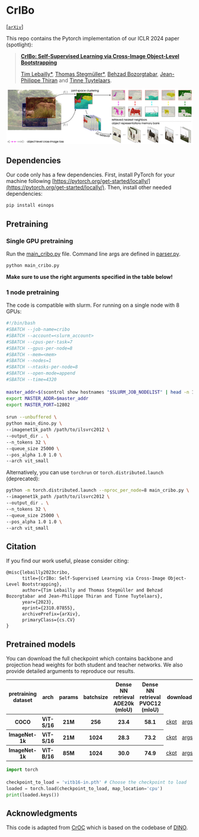 # CrIBo
[[`arXiv`](https://arxiv.org/pdf/2310.07855)]

This repo contains the Pytorch implementation of our ICLR 2024 paper (spotlight):
> [**CrIBo: Self-Supervised Learning via Cross-Image Object-Level Bootstrapping**](https://arxiv.org/pdf/2310.07855.pdf)
>
>[Tim Lebailly*](https://www.timlebailly.com/), [Thomas Stegmüller*](https://people.epfl.ch/thomas.stegmuller?lang=en), [Behzad Bozorgtabar](https://behzadbozorgtabar.com/), [Jean-Philippe Thiran](https://people.epfl.ch/jean-philippe.thiran) and [Tinne Tuytelaars](https://homes.esat.kuleuven.be/~tuytelaa/).


![alt text](figures/cribo_pipeline.jpg)

## Dependencies
Our code only has a few dependencies. First, install PyTorch for your machine following [https://pytorch.org/get-started/locally/](https://pytorch.org/get-started/locally/).
Then, install other needed dependencies:
```bash
pip install einops
```

## Pretraining
### Single GPU pretraining
Run the [main_cribo.py](main_croc.py) file. Command line args are defined in [parser.py](cribo_utils/parser.py).
```bash
python main_cribo.py
```

**Make sure to use the right arguments specified in the table below!**

### 1 node pretraining
The code is compatible with slurm. For running on a single node with 8 GPUs:
```bash
#!/bin/bash
#SBATCH --job-name=cribo
#SBATCH --account=<slurm_account>
#SBATCH --cpus-per-task=7
#SBATCH --gpus-per-node=8
#SBATCH --mem=<mem>
#SBATCH --nodes=1
#SBATCH --ntasks-per-node=8
#SBATCH --open-mode=append
#SBATCH --time=4320

master_addr=$(scontrol show hostnames "$SLURM_JOB_NODELIST" | head -n 1)
export MASTER_ADDR=$master_addr
export MASTER_PORT=12802

srun --unbuffered \
python main_dino.py \
--imagenet1k_path /path/to/ilsvrc2012 \
--output_dir . \
--n_tokens 32 \
--queue_size 25000 \
--pos_alpha 1.0 1.0 \
--arch vit_small
```
Alternatively, you can use `torchrun` or `torch.distributed.launch` (deprecated):
```bash
python -m torch.distributed.launch --nproc_per_node=8 main_cribo.py \
--imagenet1k_path /path/to/ilsvrc2012 \
--output_dir . \
--n_tokens 32 \
--queue_size 25000 \
--pos_alpha 1.0 1.0 \
--arch vit_small
```
## Citation
If you find our work useful, please consider citing:

```
@misc{lebailly2023cribo,
      title={CrIBo: Self-Supervised Learning via Cross-Image Object-Level Bootstrapping}, 
      author={Tim Lebailly and Thomas Stegmüller and Behzad Bozorgtabar and Jean-Philippe Thiran and Tinne Tuytelaars},
      year={2023},
      eprint={2310.07855},
      archivePrefix={arXiv},
      primaryClass={cs.CV}
}
```

## Pretrained models
You can download the full checkpoint which contains backbone and projection head weights for both student and teacher networks. We also provide detailed arguments to reproduce our results.

<table class="center">
  <tr>
    <th>pretraining dataset</th>
    <th>arch</th>
    <th>params</th>
    <th>batchsize</th>
    <th>Dense NN retrieval ADE20k (mIoU)</th>
    <th>Dense NN retrieval PVOC12 (mIoU)</th>
    <th colspan="2">download</th>
  </tr>

  <tr>
    <th>COCO</th>
    <th>ViT-S/16</th>
    <th>21M</th>
    <th>256</th>
    <th>23.4</th>
    <th>58.1</th>
    <td><a href="https://rdr.kuleuven.be/api/access/datafile/159667">ckpt</a></td>
    <td><a href="https://github.com/tileb1/CrIBo/checkpoints/vits16-coco_args.json">args</a></td>
  </tr>

  <tr>
    <th>ImageNet-1k</th>
    <th>ViT-S/16</th>
    <th>21M</th>
    <th>1024</th>
    <th>28.3</th>
    <th>73.2</th>
    <td><a href="https://rdr.kuleuven.be/api/access/datafile/159665">ckpt</a></td>
    <td><a href="https://github.com/tileb1/CrIBo/checkpoints/vits16-in_args.json">args</a></td>
  </tr>
  <tr>
    <th>ImageNet-1k</th>
    <th>ViT-B/16</th>
    <th>85M</th>
    <th>1024</th>
    <th>30.0</th>
    <th>74.9</th>
    <td><a href="https://rdr.kuleuven.be/api/access/datafile/159666">ckpt</a></td>
    <td><a href="https://github.com/tileb1/CrIBo/checkpoints/vitb16-in_args.json">args</a></td>
  </tr>
</table>

```python
import torch

checkpoint_to_load = 'vitb16-in.pth' # Choose the checkpoint to load
loaded = torch.load(checkpoint_to_load, map_location='cpu')
print(loaded.keys())
```


## Acknowledgments

This code is adapted from [CrOC](https://github.com/stegmuel/CrOC) which is based on the codebase of [DINO](https://github.com/facebookresearch/dino).
